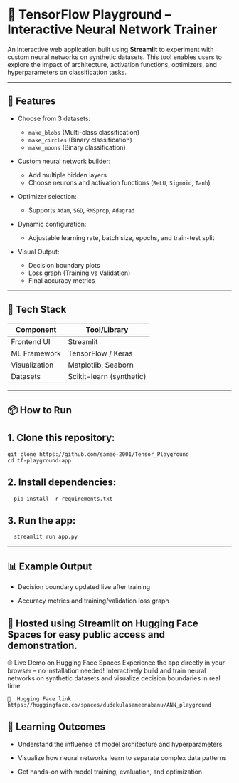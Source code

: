 # 🧠 TensorFlow Playground – Interactive Neural Network Trainer

An interactive web application built using **Streamlit** to experiment with custom neural networks on synthetic datasets. This tool enables users to explore the impact of architecture, activation functions, optimizers, and hyperparameters on classification tasks.

---

## 🚀 Features

- Choose from 3 datasets:
  - `make_blobs` (Multi-class classification)
  - `make_circles` (Binary classification)
  - `make_moons` (Binary classification)

- Custom neural network builder:
  - Add multiple hidden layers
  - Choose neurons and activation functions (`ReLU`, `Sigmoid`, `Tanh`)

- Optimizer selection:
  - Supports `Adam`, `SGD`, `RMSprop`, `Adagrad`

- Dynamic configuration:
  - Adjustable learning rate, batch size, epochs, and train-test split

- Visual Output:
  - Decision boundary plots
  - Loss graph (Training vs Validation)
  - Final accuracy metrics

---

## 🧰 Tech Stack

| Component       | Tool/Library         |
|----------------|----------------------|
| Frontend UI     | Streamlit            |
| ML Framework    | TensorFlow / Keras   |
| Visualization   | Matplotlib, Seaborn  |
| Datasets        | Scikit-learn (synthetic) |

---

## 📦 How to Run

## 1. Clone this repository:
```
git clone https://github.com/samee-2001/Tensor_Playground
cd tf-playground-app
```
## 2. Install dependencies:
      pip install -r requirements.txt

## 3. Run the app:
      streamlit run app.py

---
  ##  📊 Example Output
- Decision boundary updated live after training

- Accuracy metrics and training/validation loss graph


## 📌 Hosted using Streamlit on Hugging Face Spaces for easy public access and demonstration.

🌐 Live Demo on Hugging Face Spaces
  Experience the app directly in your browser – no installation needed!
  Interactively build and train neural networks on synthetic datasets and visualize decision boundaries in real time.
```
🔗  Hugging Face link https://huggingface.co/spaces/dudekulasameenabanu/ANN_playground
```

## 🧠 Learning Outcomes
- Understand the influence of model architecture and hyperparameters

- Visualize how neural networks learn to separate complex data patterns

- Get hands-on with model training, evaluation, and optimization
